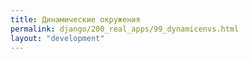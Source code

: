 ```yaml
---
title: Динамические окружения
permalink: django/200_real_apps/99_dynamicenvs.html
layout: "development"
---
```

